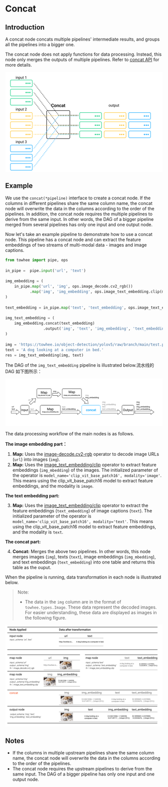 # Concat

## Introduction

A concat node concats multiple pipelines' intermediate results, and groups all the pipelines into a bigger one. 

The concat node does not apply functions for data processing. Instead, this node only merges the outputs of multiple pipelines. Refer to [concat API](/04-API%20Reference/01-Pipeline%20API/09-concat.md) for more details.

![img](https://github.com/towhee-io/data/blob/main/image/docs/concat_intro.png?raw=true)



## Example

We use the `concat(*pipeline)` interface to create a concat node. If the columns in different pipelines share the same column name, the concat node will overwrite the data in the columns according to the order of the pipelines. In addition, the concat node requires the multiple pipelines to derive from the same input. In other words, the DAG of a bigger pipeline merged from several pipelines has only one input and one output node.



Now let's take an example pipeline to demonstrate how to use a concat node. This pipeline has a concat node and can extract the feature embeddings of two streams of multi-modal data - images and image captions.

```Python
from towhee import pipe, ops

in_pipe =  pipe.input('url', 'text')

img_embedding = (
    in_pipe.map('url', 'img', ops.image_decode.cv2_rgb())
           .map('img', 'img_embedding', ops.image_text_embedding.clip(model_name='clip_vit_base_patch16', modality='image'))
)

text_embedding = in_pipe.map('text', 'text_embedding', ops.image_text_embedding.clip(model_name='clip_vit_base_patch16', modality='text'))

img_text_embedding = (
    img_embedding.concat(text_embedding)
                 .output('img', 'text', 'img_embedding', 'text_embedding')
)

img = 'https://towhee.io/object-detection/yolov5/raw/branch/main/test.png'
text = 'A dog looking at a computer in bed.'
res = img_text_embedding(img, text)
```

The DAG of the `img_text_embedding` pipeline is illustrated below.流水线的 DAG 如下图所示：

![img](https://github.com/towhee-io/data/blob/main/image/docs/concat_example_1.png?raw=true)

The data processing workflow of the main nodes is as follows.

**The image embedding part：**

1. **Map:**  Uses the [image-decode.cv2-rgb](https://towhee.io/image-decode/cv2-rgb) operator to decode image URLs (`url`) into images (`img`).
2. **Map:** Uses the [image_text_embedding/clip](https://towhee.io/image-text-embedding/clip) operator to extract feature embeddings (`img_mbedding`) of the images. The initialized parameter of the operator is `model_name='clip_vit_base_patch16', modality='image'`. This means using the clip_vit_base_patch16 model to extract feature embeddings, and the modality is `image`.

**The text embedding part:**

3. **Map:** Uses the [image_text_embedding/clip](https://towhee.io/image-text-embedding/clip) operator to extract the feature embeddings (`text_embedding`) of image captions (`text`). The initialized parameter of the operator is `model_name='clip_vit_base_patch16', modality='text'`. This means using the clip_vit_base_patch16 model to extract feature embeddings, and the modality is `text`.

**The concat part:**

4. **Concat:** Merges the above two pipelines. In other words, this node merges images (`img`), texts (`text`), image embeddings (`img_mbedding`), and text embeddings (`text_embedding`) into one table and returns this table as the ouput.

When the pipeline is running, data transformation in each node is illustrated below.

> Note:
>
> - The data in the `img` column are in the format of `towhee.types.Image`. These data represent the decoded images. For easier understanding, these data are displayed as images in the following figure.

![img](https://github.com/towhee-io/data/blob/main/image/docs/concat_example_2.png?raw=true)



## Notes 

- If the columns in multiple upstream pipelines share the same column name, the concat node will overwrite the data in the columns according to the order of the pipelines.
- The concat node requires the upstream pipelines to derive from the same input. The DAG of a bigger pipeline has only one input and one output node.
